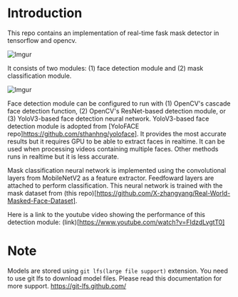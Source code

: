 # Introduction 
This repo contains an implementation of real-time fask mask detector in tensorflow and opencv. 

![Imgur](imgs/out.gif)

It consists of two modules: (1) face detection module and (2) mask classification module. 

![Imgur](imgs/structure.png)


Face detection module can be configured to run with (1) OpenCV's cascade face detection function, (2) OpenCV's ResNet-based detection module, or (3) YoloV3-based face detection neural network.
YoloV3-based face detection module is adopted from [YoloFACE repo]https://github.com/sthanhng/yoloface]. It provides the most accurate results but it requires GPU to be able to extract faces in realtime. It can be used when processing videos containing multiple faces. Other methods runs in realtime but it is less accurate.

Mask classification neural network is implemented using the convolutional layers from MobileNetV2 as a feature extractor. Feedfoward layers are attached to perform classification. This neural network
is trained with the mask dataset from (this repo)[https://github.com/X-zhangyang/Real-World-Masked-Face-Dataset].

Here is a link to the youtube video showing the performance of this detection module:
(link)[https://www.youtube.com/watch?v=FIdzdLvgtT0]

# Note
Models are stored using `git lfs(large file support)` extension. You need to use git lfs to download model files. Please read this documentation for more support. https://git-lfs.github.com/
